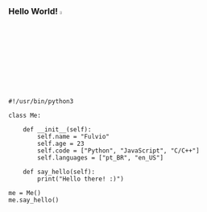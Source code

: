 ### Hello World! <img src="https://media1.giphy.com/media/VI2UC13hwWin1MIfmi/giphy.gif" width="2%" height="4%"/>

```python3
#!/usr/bin/python3

class Me:

    def __init__(self):
        self.name = "Fulvio"
        self.age = 23
        self.code = ["Python", "JavaScript", "C/C++"]
        self.languages = ["pt_BR", "en_US"]

    def say_hello(self):
        print("Hello there! :)")

me = Me()
me.say_hello()
```
